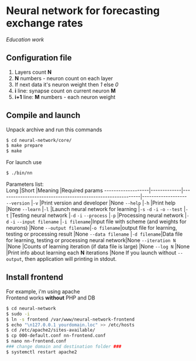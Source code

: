 # Neural network for forecasting exchange rates
*Education work*   

## Configuration file
1. Layers count **N**  
2. **N** numbers - neuron count on each layer  
3. If next data it's neuron weight then *1* else *0*  
4. **i** line: synapse count on current neuron **M**  
5. **i+1** line: **M** numbers - each neuron weight  

## Compile and launch
Unpack archive and run this commands
```bash
$ cd neural-network/core/  
$ make prepare  
$ make  
```

For launch use
```bash
$ ./bin/nn  
```

Parameters list:  
Long               |Short        |Meaning                                                     |Required params
-------------------|-------------|------------------------------------------------------------|-------------------
`--version`        |`-v`         |Print version and developer                                 |None
`--help`           |`-h`         |Print help                                                  |None
`--learn`          |`-l`         |Launch neural network for learning                          |`-s` `-d` `-i` `-o`
`--test`           |`-t`         |Testing neural network                                      |`-d` `-i`
`--process`        |`-p`         |Processing neural network                                   |`-d` `-i`
`--input filename` |`-i filename`|Input file with scheme (and weights for neurons)            |None
`--output filename`|`-o filename`|output file for learning, testing or processing result      |None
`--data filename`  |`-d filename`|Data file for learning, testing or processing neural network|None
`--iteration N`    |None         |Counts of learning iteration (if data file is large)        |None
`--log N`          |None         |Print info about learning each **N** iterations             |None
If you launch without `--output`, then application will printing in stdout.   

## Install frontend
For example, i'm using apache  
Frontend works **without** PHP and DB
```bash
$ cd neural-network
$ sudo -i
$ ln -s frontend /var/www/neural-network-frontend
$ echo "\n127.0.0.1 yourdomain.loc" >> /etc/hosts
$ cd /etc/apache2/sites-available/
$ cp 000-default.conf nn-frontend.conf
$ nano nn-frontend.conf
### change domain and destination folder ###
$ systemctl restart apache2
```
